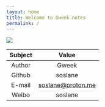 ```yaml
---
layout: home
title: Welcome to Gweek notes
permalink: /
---
```

![](https://jsd.cdn.zzko.cn/gh/soslane/picgo@main/path/pexels-stephen-leonardi-17117933.jpg)


|      Subject      |          Value          | 
| :------------: | :-------------------: |
| Author|         Gweek          |
| Github |          soslane         |
|     E-mail     | soslane@proton.me |
|     Weibo     |   soslane    |
